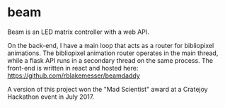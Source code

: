# beam


Beam is an LED matrix controller with a web API.

On the back-end, I have a main loop that acts as a router for bibliopixel animations. The bibliopixel animation router operates in the main thread, while a flask API runs in a secondary thread on the same process. The front-end is written in react and hosted here: https://github.com/rblakemesser/beamdaddy

A version of this project won the "Mad Scientist" award at a Cratejoy Hackathon event in July 2017.


